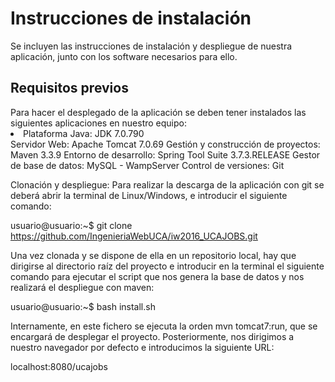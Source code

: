 
<h1>Instrucciones de instalación</h1>
Se incluyen las instrucciones de instalación y despliegue de nuestra aplicación, junto con los software necesarios para ello.

<h2>Requisitos previos</h2>
Para hacer el desplegado de la aplicación se deben tener instalados las siguientes aplicaciones en nuestro equipo:
<li>Plataforma Java: JDK 7.0.790</li>
Servidor Web: Apache Tomcat 7.0.69
Gestión y construcción de proyectos: Maven 3.3.9
Entorno de desarrollo: Spring Tool Suite 3.7.3.RELEASE
Gestor de base de datos: MySQL - WampServer
Control de versiones: Git

Clonación y despliegue: Para realizar la descarga de la aplicación con git se deberá abrir la terminal de Linux/Windows, e introducir el siguiente comando:

 usuario@usuario:~$ git clone https://github.com/IngenieriaWebUCA/iw2016_UCAJOBS.git 

Una vez clonada y se dispone de ella en un repositorio local, hay que dirigirse al directorio raíz del proyecto e introducir en la terminal el siguiente comando para ejecutar el script que nos genera la base de datos y nos realizará el despliegue con maven:

usuario@usuario:~$ bash install.sh

Internamente, en este fichero se ejecuta la orden mvn tomcat7:run, que se encargará de desplegar el proyecto. Posteriormente, nos dirigimos a nuestro navegador por defecto e introducimos la siguiente URL:

localhost:8080/ucajobs
